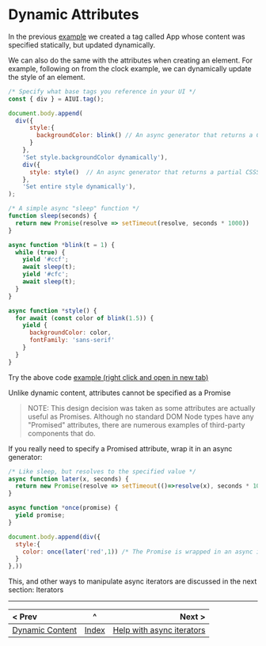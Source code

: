 # Dynamic Attributes

In the previous [example](https://raw.githack.com/MatAtBread/AI-UI/main/guide/examples/dynamic-content.html) we created a tag called App whose content was specified statically, but updated dynamically.

We can also do the same with the attributes when creating an element. For example, following on from the clock example, we can dynamically update the style of an element.

```javascript
/* Specify what base tags you reference in your UI */
const { div } = AIUI.tag();

document.body.append(
  div({
      style:{
        backgroundColor: blink() // An async generator that returns a CSS color
      }
    },
    'Set style.backgroundColor dynamically'),
    div({
      style: style()  // An async generator that returns a partial CSSStyleDeclaratuion
    },
    'Set entire style dynamically'),
);

/* A simple async "sleep" function */
function sleep(seconds) {
  return new Promise(resolve => setTimeout(resolve, seconds * 1000))
}

async function *blink(t = 1) {
  while (true) {
    yield '#ccf';
    await sleep(t);
    yield '#cfc';
    await sleep(t);
  }
}

async function *style() {
  for await (const color of blink(1.5)) {
    yield {
      backgroundColor: color,
      fontFamily: 'sans-serif'
    }
  }
}
```
Try the above code [example (right click and open in new tab)](https://raw.githack.com/MatAtBread/AI-UI/main/guide/examples/dynamic-attributes.html)

Unlike dynamic content, attributes cannot be specified as a Promise

> NOTE: This design decision was taken as some attributes are actually useful as
> Promises. Although no standard DOM Node types have any "Promised" attributes,
> there are numerous examples of third-party components that do.

If you really need to specify a Promised attribute, wrap it in an async generator:

```javascript
/* Like sleep, but resolves to the specified value */
async function later(x, seconds) {
  return new Promise(resolve => setTimeout(()=>resolve(x), seconds * 1000));
}

async function *once(promise) {
  yield promise;
}

document.body.append(div({
  style:{
    color: once(later('red',1)) /* The Promise is wrapped in an async iterable, and AI-UI will set the color to 'red' when it resolves after a second */
  }
},))
```

This, and other ways to manipulate async iterators are discussed in the next section: Iterators

____

| < Prev | ^ |  Next > |
|:-------|:-:|--------:|
| [Dynamic Content](./dynamic-content.md) | [Index](./index.md) | [Help with async iterators](./iterators.md) |



